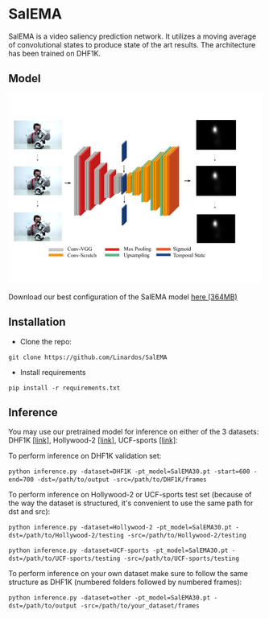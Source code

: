 # SalEMA

SalEMA is a video saliency prediction network. It utilizes a moving average of convolutional states to produce state of the art results. The architecture has been trained on DHF1K.

## Model

![TemporalEDmodel](https://raw.githubusercontent.com/Linardos/SalEMA/gh-pages/TemporalEDmodel.jpg)

Download our best configuration of the SalEMA model [here (364MB)](https://imatge.upc.edu/web/sites/default/files/projects/saliency/public/VideoSalGAN-II/SalEMA30.pt)

## Installation

- Clone the repo:

```shell
git clone https://github.com/Linardos/SalEMA
```

- Install requirements 
```shell
pip install -r requirements.txt
``` 

## Inference

You may use our pretrained model for inference on either of the 3 datasets: DHF1K [[link]](https://drive.google.com/file/d/1vfRKJloNSIczYEOVjB4zMK8r0k4VJuWk/view), Hollywood-2 [[link]](https://drive.google.com/file/d/1vfRKJloNSIczYEOVjB4zMK8r0k4VJuWk/view), UCF-sports [[link]](https://drive.google.com/drive/folders/1sW0tf9RQMO4RR7SyKhU8Kmbm4jwkFGpQ):

To perform inference on DHF1K validation set:

```shell
python inference.py -dataset=DHF1K -pt_model=SalEMA30.pt -start=600 -end=700 -dst=/path/to/output -src=/path/to/DHF1K/frames
```

To perform inference on Hollywood-2 or UCF-sports test set (because of the way the dataset is structured, it's convenient to use the same path for dst and src):

```shell
python inference.py -dataset=Hollywood-2 -pt_model=SalEMA30.pt -dst=/path/to/Hollywood-2/testing -src=/path/to/Hollywood-2/testing
```

```shell
python inference.py -dataset=UCF-sports -pt_model=SalEMA30.pt -dst=/path/to/UCF-sports/testing -src=/path/to/UCF-sports/testing
```

To perform inference on your own dataset make sure to follow the same structure as DHF1K (numbered folders followed by numbered frames):

```shell
python inference.py -dataset=other -pt_model=SalEMA30.pt -dst=/path/to/output -src=/path/to/your_dataset/frames
```
